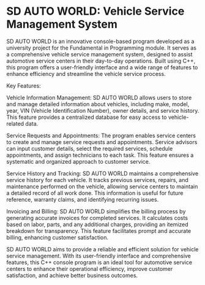 # SD AUTO WORLD: Vehicle Service Management System

SD AUTO WORLD is an innovative console-based program developed as a university project for the Fundamental in Programming module. It serves as a comprehensive vehicle service management system, designed to assist automotive service centers in their day-to-day operations. Built using C++, this program offers a user-friendly interface and a wide range of features to enhance efficiency and streamline the vehicle service process.

Key Features:

Vehicle Information Management: SD AUTO WORLD allows users to store and manage detailed information about vehicles, including make, model, year, VIN (Vehicle Identification Number), owner details, and service history. This feature provides a centralized database for easy access to vehicle-related data.

Service Requests and Appointments: The program enables service centers to create and manage service requests and appointments. Service advisors can input customer details, select the required services, schedule appointments, and assign technicians to each task. This feature ensures a systematic and organized approach to customer service.

Service History and Tracking: SD AUTO WORLD maintains a comprehensive service history for each vehicle. It tracks previous services, repairs, and maintenance performed on the vehicle, allowing service centers to maintain a detailed record of all work done. This information is useful for future reference, warranty claims, and identifying recurring issues.


Invoicing and Billing: SD AUTO WORLD simplifies the billing process by generating accurate invoices for completed services. It calculates costs based on labor, parts, and any additional charges, providing an itemized breakdown for transparency. This feature facilitates prompt and accurate billing, enhancing customer satisfaction.


SD AUTO WORLD aims to provide a reliable and efficient solution for vehicle service management. With its user-friendly interface and comprehensive features, this C++ console program is an ideal tool for automotive service centers to enhance their operational efficiency, improve customer satisfaction, and achieve better business outcomes.
